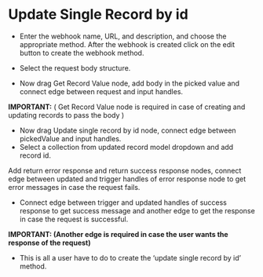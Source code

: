 ﻿# **Update Single Record by id**
- Enter the webhook name, URL, and description, and choose the appropriate method. After the webhook is created click on the edit button to create the webhook method.



- Select the request body structure.



- Now drag Get Record Value node, add body in the picked value and connect edge between request and input handles.

**IMPORTANT:** ( Get Record Value node is required in case of creating and updating records to pass the body )



- Now drag Update single record by id node, connect edge between pickedValue and input handles.
- Select a collection from updated record model dropdown and add record id.

Add return error response and return success response nodes, connect edge between updated and trigger handles of error response node to get error messages in case the request fails.



- Connect edge between trigger and updated handles of success response to get success message and another edge to get the response in case the request is successful.

**IMPORTANT: (Another edge is required in case the user wants the response of the request)**



- This is all a user have to do to create the ‘update single record by id’ method.
